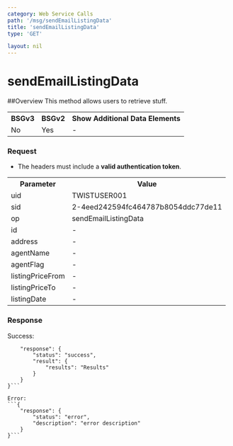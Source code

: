```yaml
---
category: Web Service Calls
path: '/msg/sendEmailListingData'
title: 'sendEmailListingData'
type: 'GET'

layout: nil
---
```


# sendEmailListingData

##Overview
This method allows users to retrieve stuff.

<table>
	<tbody>
	<tr>
		<th>BSGv3</th>
		<th>BSGv2</th>
		<th>Show Additional Data Elements</th>
	</tr>
	<tr>
		<td>No</td>
		<td>Yes</td>
		<td>-</td>
	</tr>

</tbody>
</table>

### Request

* The headers must include a **valid authentication token**.

<table>
	<tbody>
	<tr>
		<th>Parameter</th>
		<th>Value</th>
	</tr>
	<tr>
		<td>uid</td>
		<td>TWISTUSER001</td>
	</tr>
	<tr>
		<td>sid</td>
		<td>2-4eed242594fc464787b8054ddc77de11</td>
	</tr>
	<tr>
		<td>op</td>
		<td>sendEmailListingData</td>
	</tr>
	<tr>
		<td>id</td>
		<td>-</td>
	</tr>
	<tr>
		<td>address</td>
		<td>-</td>
	</tr>
	<tr>
		<td>agentName</td>
		<td>-</td>
	</tr>
	<tr>
		<td>agentFlag</td>
		<td>-</td>
	</tr>
	<tr>
		<td>listingPriceFrom</td>
		<td>-</td>
	</tr>
	<tr>
		<td>listingPriceTo</td>
		<td>-</td>
	</tr>
	<tr>
		<td>listingDate</td>
		<td>-</td>
	</tr>
</tbody>
</table>

### Response

Success:
```{
    "response": {
        "status": "success",
        "result": {
            "results": "Results"
        }
    }
}```

Error:
```{
    "response": {
        "status": "error",
        "description": "error description"
    }
}```